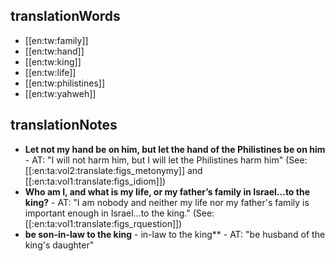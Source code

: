 ## translationWords

* [[en:tw:family]]
* [[en:tw:hand]]
* [[en:tw:king]]
* [[en:tw:life]]
* [[en:tw:philistines]]
* [[en:tw:yahweh]]

## translationNotes

* **Let not my hand be on him, but let the hand of the Philistines be on him** - AT: "I will not harm him, but I will let the Philistines harm him" (See: [[:en:ta:vol2:translate:figs_metonymy]] and [[:en:ta:vol1:translate:figs_idiom]])
* **Who am I, and what is my life, or my father’s family in Israel...to the king?** - AT: "I am nobody and neither my life nor my father's family is important enough in Israel...to the king." (See: [[:en:ta:vol1:translate:figs_rquestion]])
* **be son-in-law to the king** - in-law to the king** - AT: "be husband of the king's daughter"
